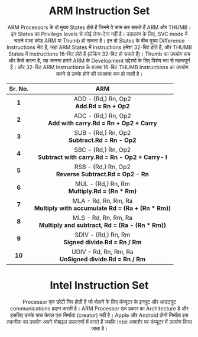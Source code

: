 
 <h1 align=center> ARM Instruction Set </h1>
 
 <p align=center> ARM Processors के दो मुख्य States होते हैं जिनमें वे काम कर सकते हैं ARM और THUMB। इन States का Privilege levels से कोई लेना-देना नहीं है। उदाहरण के लिए, SVC mode में चलने वाला कोड ARM या Thumb हो सकता है। इन दो States के बीच मुख्य Difference Instructions सेट है, जहां ARM States में Instructions हमेशा 32-बिट होते हैं, और THUMB States में Instructions 16-बिट होते हैं (लेकिन 32-बिट हो सकते हैं)। Thumb का उपयोग कब और कैसे करना है, यह जानना हमारे ARM के Development उद्देश्यों के लिए विशेष रूप से महत्वपूर्ण है। और 32-बिट ARM Instructions के बजाय 16-बिट THUMB Instructions का उपयोग करने से उनके होने की संभावना कम हो जाती है। </p>
  
|Sr. No.| ARM |
|:----:|:-----:|
|**1**| ADD - {Rd,} Rn, Op2 <br> **Add.Rd = Rn + Op2** |
|**2**| ADC - {Rd,} Rn, Op2 <br> **Add with carry.Rd = Rn + Op2 + Carry** |
|**3**| SUB - {Rd,} Rn, Op2 <br> **Subtract.Rd = Rn - Op2** |
|**4**| SBC - {Rd,} Rn, Op2 <br> **Subtract with carry.Rd = Rn - Op2 + Carry- l** |
|**5**| RSB - {Rd,} Rn, Op2 <br> **Reverse Subtract.Rd = Op2 - Rn** |
|**6**| MUL - {Rd,} Rn, Rm <br> **Multiply.Rd = (Rn * Rm)** |
|**7**| MLA - Rd, Rn, Rm, Ra <br> **Multiply with accumulate Rd = (Ra + (Rn * Rm))** |
|**8**| MLS - Rd, Rn, Rm, Ra <br> **Multiply and subtract, Rd = (Ra - (Rn * Rm))** |
|**9**| SDIV - {Rd,} Rn, Rm <br> **Signed divide.Rd = Rn / Rm** |
|**10**| UDIV - Rd, Rn, Rm, Ra <br> **UnSigned divide.Rd = Rn / Rm** |



 <h1 align=center> Intel Instruction Set </h1>
 
 <p align=center> Processor एक छोटी चिप होती है जो बोलने के लिए कंप्यूटर के इनपुट और आउटपुट communications प्रदान करती है। ARM Processor एक प्रकार का Architecture है और इसलिए उनके पास केवल एक निर्माता (creator) नहीं है। Apple और Android दोनों निर्माता इस तकनीक का उपयोग अपने मोबाइल उपकरणों में करते हैं जबकि Intel आमतौर पर कंप्यूटर में उपयोग किया जाता है। </p>



 
